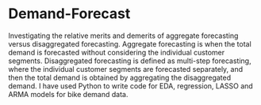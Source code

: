 # Demand-Forecast
Investigating the relative merits and demerits of aggregate forecasting versus disaggregated forecasting. Aggregate forecasting is when the total demand is forecasted without considering the individual customer segments. Disaggregated forecasting is defined as multi-step forecasting, where the individual customer segments are forecasted separately, and then the total demand is obtained by aggregating the disaggregated demand.
I have used Python to write code for EDA, regression, LASSO and ARMA models for bike demand data.
